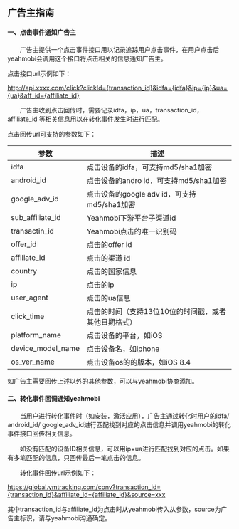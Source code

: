 ## 广告主指南
#### 一、点击事件通知广告主
&emsp;&emsp;广告主提供一个点击事件接口用以记录追踪用户点击事件，在用户点击后yeahmobi会调用这个接口将点击相关的信息通知广告主。

点击接口url示例如下：

<http://api.xxxx.com/click?clickId={transaction_id}&idfa={idfa}&ip={ip}&ua={ua}&aff_id={affiliate_id}>

&emsp;&emsp;广告主收到点击回传时，需要记录idfa，ip，ua，transaction_id，affiliate_id 等相关信息用以在转化事件发生时进行匹配。

点击回传url可支持的参数如下：

参数|描述
--|--
idfa|点击设备的idfa，可支持md5/sha1加密
android_id|点击设备的andro id，可支持md5/sha1加密
google_adv_id|点击设备的google adv id，可支持md5/sha1加密
sub_affiliate_id|Yeahmobi下游平台子渠道id
transactin_id|Yeahmobi点击的唯一识别码
offer_id|点击的offer id
affiliate_id|点击的渠道 id
country|点击的国家信息
ip|点击的ip
user_agent|点击的ua信息
click_time|点击的时间（支持13位10位的时间戳，或者其他日期格式）
platform_name|点击设备的平台，如iOS
device_model_name|点击设备名，如iphone
os_ver_name|点击设备os的的版本，如iOS 8.4

如广告主需要回传上述以外的其他参数，可以与yeahmobi协商添加。

 

#### 二、转化事件回调通知yeahmobi

&emsp;&emsp;当用户进行转化事件时（如安装，激活应用），广告主通过转化时用户的idfa/ android_id/ google_adv_id进行匹配找到对应的点击信息并调用yeahmobi的转化事件接口回传相关信息。

&emsp;&emsp;如没有匹配的设备ID相关信息，可以用ip+ua进行匹配找到对应的点击。如果有多笔匹配的信息，只回传最后一笔点击的信息。
 
&emsp;&emsp;转化事件回传url示例如下：

https://global.ymtracking.com/conv?transaction_id={transaction_id}&affiliate_id={affiliate_id}&source=xxx

其中transaction_id与affiliate_id为点击时从yeahmobi传入从参数，source为广告主标识，请与yeahmobi沟通确定。